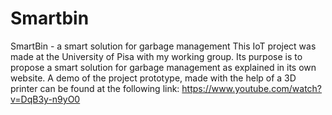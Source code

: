 # Smartbin
SmartBin - a smart solution for garbage management
This IoT project was made at the University of Pisa with my working group. Its purpose is to propose a smart solution for garbage management as explained in its own website.
A demo of the project prototype, made with the help of a 3D printer can be found at the following link: https://www.youtube.com/watch?v=DqB3y-n9yO0
